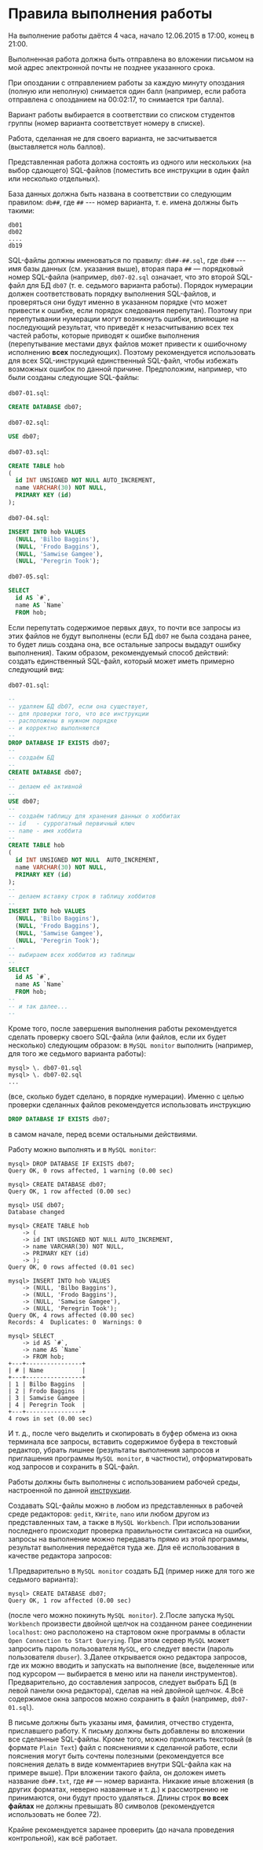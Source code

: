 # Правила выполнения работы

На выполнение работы даётся 4 часа, начало 12.06.2015 в 17:00, конец в
21:00.

Выполненная работа должна быть отправлена во вложении письмом на мой
адрес электронной почты не позднее указанного срока.

При опоздании с отправлением работы за каждую минуту опоздания (полную
или неполную) снимается один балл (например, если работа отправлена с
опозданием на 00:02:17, то снимается три балла).

Вариант работы выбирается в соответствии со списком студентов группы
(номер варианта соответствует номеру в списке).

Работа, сделанная не для своего варианта, не засчитывается (выставляется
ноль баллов).

Представленная работа должна состоять из одного или нескольких (на выбор
сдающего) SQL-файлов (поместить все инструкции в один файл или несколько
отдельных).

База данных должна быть названа в соответствии со следующим правилом:
`db##`, где `##` --- номер варианта, т. е. имена должны быть такими:

```text
db01
db02
....
db19
```

SQL-файлы должны именоваться по правилу: `db##-##.sql`, где `db##` ---
имя базы данных (см. указания выше), вторая пара `##` — порядковый
номер SQL-файла (например, `db07-02.sql` означает, что это второй
SQL-файл для БД `db07` (т. е. седьмого варианта работы). Порядок
нумерации должен соответствовать порядку выполнения SQL-файлов, и
проверяться они будут именно в указанном порядке (что может привести к
ошибке, если порядок следования перепутан). Поэтому при перепутывании
нумерации могут возникнуть ошибки, влияющие на последующий результат,
что приведёт к незасчитыванию всех тех частей работы, которые приводят к
ошибке выполнения (перепутывание местами двух файлов может привести к
ошибочному исполнению **всех** последующих). Поэтому рекомендуется
использовать для всех SQL-инструкций единственный SQL-файл, чтобы
избежать возможных ошибок по данной причине. Предположим, например, что
были созданы следующие SQL-файлы:

`db07-01.sql`:

```sql
CREATE DATABASE db07;
```

`db07-02.sql`:

```sql
USE db07;
```

`db07-03.sql`:

```sql
CREATE TABLE hob
(
  id INT UNSIGNED NOT NULL AUTO_INCREMENT,
  name VARCHAR(30) NOT NULL,
  PRIMARY KEY (id)
);
```

`db07-04.sql`:

```sql
INSERT INTO hob VALUES
  (NULL, 'Bilbo Baggins'),
  (NULL, 'Frodo Baggins'),
  (NULL, 'Samwise Gamgee'),
  (NULL, 'Peregrin Took');
```

`db07-05.sql`:

```sql
SELECT
  id AS `#`,
  name AS `Name`
  FROM hob;
```

Если перепутать содержимое первых двух, то почти все запросы из этих
файлов не будут выполнены (если БД `db07` не была создана ранее, то
будет лишь создана она, все остальные запросы выдадут ошибку
выполнения). Таким образом, рекомендуемый способ действий: создать
единственный SQL-файл, который может иметь примерно следующий вид:

`db07-01.sql`:

```sql
--
-- удаляем БД db07, если она существует,
-- для проверки того, что все инструкции
-- расположены в нужном порядке
-- и корректно выполняются
--
DROP DATABASE IF EXISTS db07;
--
-- создаём БД
--
CREATE DATABASE db07;
--
-- делаем её активной
--
USE db07;
--
-- создаём таблицу для хранения данных о хоббитах
-- id   - суррогатный первичный ключ
-- name - имя хоббита
--
CREATE TABLE hob
(
  id INT UNSIGNED NOT NULL  AUTO_INCREMENT,
  name VARCHAR(30) NOT NULL,
  PRIMARY KEY (id)
);
--
-- делаем вставку строк в таблицу хоббитов
--
INSERT INTO hob VALUES
  (NULL, 'Bilbo Baggins'),
  (NULL, 'Frodo Baggins'),
  (NULL, 'Samwise Gamgee'),
  (NULL, 'Peregrin Took');
--
-- выбираем всех хоббитов из таблицы
--
SELECT
  id AS `#`,
  name AS `Name`
  FROM hob;
--
-- и так далее...
--
```

Кроме того, после завершения выполнения работы рекомендуется сделать
проверку своего SQL-файла (или файлов, если их будет несколько)
следующим образом: в `MySQL monitor` выполнить (например, для того же
седьмого варианта работы):

    mysql> \. db07-01.sql
    mysql> \. db07-02.sql
    ...

(все, сколько будет сделано, в порядке нумерации). Именно с целью
проверки сделанных файлов рекомендуется использовать инструкцию

```sql
DROP DATABASE IF EXISTS db07;
```

в самом начале, перед всеми остальными действиями.

Работу можно выполнять и в `MySQL monitor`:

```text
mysql> DROP DATABASE IF EXISTS db07;
Query OK, 0 rows affected, 1 warning (0.00 sec)

mysql> CREATE DATABASE db07;
Query OK, 1 row affected (0.00 sec)

mysql> USE db07;
Database changed

mysql> CREATE TABLE hob
    -> (
    -> id INT UNSIGNED NOT NULL AUTO_INCREMENT,
    -> name VARCHAR(30) NOT NULL,
    -> PRIMARY KEY (id)
    -> );
Query OK, 0 rows affected (0.01 sec)

mysql> INSERT INTO hob VALUES
    -> (NULL, 'Bilbo Baggins'),
    -> (NULL, 'Frodo Baggins'),
    -> (NULL, 'Samwise Gamgee'),
    -> (NULL, 'Peregrin Took');
Query OK, 4 rows affected (0.00 sec)
Records: 4  Duplicates: 0  Warnings: 0

mysql> SELECT
    -> id AS `#`,
    -> name AS `Name`
    -> FROM hob;
+---+----------------+
| # | Name           |
+---+----------------+
| 1 | Bilbo Baggins  |
| 2 | Frodo Baggins  |
| 3 | Samwise Gamgee |
| 4 | Peregrin Took  |
+---+----------------+
4 rows in set (0.00 sec)
```

И т. д., после чего выделить и скопировать в буфер обмена из окна
терминала все запросы, вставить содержимое буфера в текстовый редактор,
убрать лишнее (результаты выполнения запросов и приглашения программы
`MySQL monitor`, в частности), отформатировать код запросов и сохранить
в SQL-файл.

Работы должны быть выполнены с использованием рабочей среды,
настроенной по данной [инструкции][setupenv].

[setupenv]: https://github.com/AVKorotkov/setupenv

Создавать SQL-файлы можно в любом из представленных в рабочей среде
редакторов: `gedit`, `KWrite`, `nano` или любом другом из представленных
там, а также в `MySQL Workbench`. При использовании последнего
происходит проверка правильности синтаксиса на ошибки, запросы на
выполнение можно передавать прямо из этой программы, результат
выполнения передаётся туда же. Для её использования в качестве редактора
запросов:

1.Предварительно в `MySQL monitor` создать БД (пример ниже для того же
  седьмого варианта):
```text
mysql> CREATE DATABASE db07;
Query OK, 1 row affected (0.00 sec)
```
  (после чего можно покинуть `MySQL monitor`).
2.После запуска `MySQL Workbench` произвести двойной щелчок на
  созданном ранее соединении `localhost`: оно расположено на стартовом
  окне программы в области `Open Connection to Start Querying`. При
  этом сервер `MySQL` может запросить пароль пользователя `MySQL`, его
  следует ввести (пароль пользователя `dbuser`).
3.Далее открывается окно редактора запросов, где их можно вводить и
  запускать на выполнение (все, выделенные или под курсором —
  выбирается в меню или на панели инструментов). Предварительно, до
  составления запросов, следует выбрать БД (в левой панели окна
  редактора), сделав на ней двойной щелчок.
4.Всё содержимое окна запросов можно сохранить в файл (например,
  `db07-01.sql`).

В письме должны быть указаны имя, фамилия, отчество студента,
приславшего работу. К письму должны быть добавлены во вложении все
сделанные SQL-файлы. Кроме того, можно приложить текстовый (в формате
`Plain Text`) файл с пояснениями к сделанной работе, если пояснения
могут быть сочтены полезными (рекомендуется все пояснения делать в виде
комментариев внутри SQL-файла как на примере выше). При вложении такого
файла, он доложен иметь название `db##.txt`, где `##` — номер
варианта. Никакие иные вложения (в других форматах, неверно названные и
т. д.) к рассмотрению не принимаются, они будут просто удаляться. Длины
строк **во всех файлах** не должны превышать 80 символов (рекомендуется
использовать не более 72).

Крайне рекомендуется заранее проверить (до начала
проведения контрольной), как всё работает.
